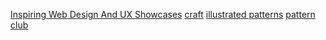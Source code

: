 [Inspiring Web Design And UX Showcases](https://www.smashingmagazine.com/2023/03/inspiring-web-design-ux-showcases/)
[craft](https://rauno.me/craft)
[illustrated patterns](https://www.nathalieouederni.com/patterns-1)
[pattern club](https://patternclub.io/)
